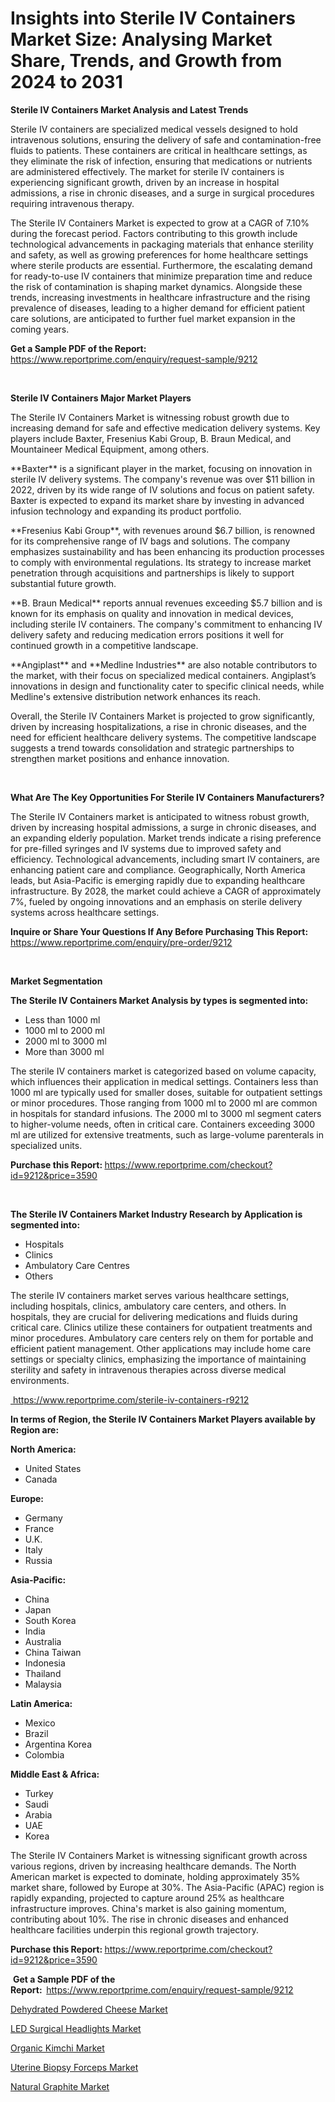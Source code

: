 <p><h1>Insights into Sterile IV Containers Market Size: Analysing Market Share, Trends, and Growth from 2024 to 2031</h1></p><p><strong>Sterile IV Containers Market Analysis and Latest Trends</strong></p>
<p><p>Sterile IV containers are specialized medical vessels designed to hold intravenous solutions, ensuring the delivery of safe and contamination-free fluids to patients. These containers are critical in healthcare settings, as they eliminate the risk of infection, ensuring that medications or nutrients are administered effectively. The market for sterile IV containers is experiencing significant growth, driven by an increase in hospital admissions, a rise in chronic diseases, and a surge in surgical procedures requiring intravenous therapy.</p><p>The Sterile IV Containers Market is expected to grow at a CAGR of 7.10% during the forecast period. Factors contributing to this growth include technological advancements in packaging materials that enhance sterility and safety, as well as growing preferences for home healthcare settings where sterile products are essential. Furthermore, the escalating demand for ready-to-use IV containers that minimize preparation time and reduce the risk of contamination is shaping market dynamics. Alongside these trends, increasing investments in healthcare infrastructure and the rising prevalence of diseases, leading to a higher demand for efficient patient care solutions, are anticipated to further fuel market expansion in the coming years.</p></p>
<p><strong>Get a Sample PDF of the Report:&nbsp;</strong> <a href="https://www.reportprime.com/enquiry/request-sample/9212?utm_campaign=117&utm_medium=2&utm_source=Github&utm_content=ia&utm_term=10102024&utm_id=sterile-iv-containers">https://www.reportprime.com/enquiry/request-sample/9212</a></p>
<p>&nbsp;</p>
<p><strong>Sterile IV Containers Major Market Players</strong></p>
<p><p>The Sterile IV Containers Market is witnessing robust growth due to increasing demand for safe and effective medication delivery systems. Key players include Baxter, Fresenius Kabi Group, B. Braun Medical, and Mountaineer Medical Equipment, among others.</p><p>**Baxter** is a significant player in the market, focusing on innovation in sterile IV delivery systems. The company's revenue was over $11 billion in 2022, driven by its wide range of IV solutions and focus on patient safety. Baxter is expected to expand its market share by investing in advanced infusion technology and expanding its product portfolio.</p><p>**Fresenius Kabi Group**, with revenues around $6.7 billion, is renowned for its comprehensive range of IV bags and solutions. The company emphasizes sustainability and has been enhancing its production processes to comply with environmental regulations. Its strategy to increase market penetration through acquisitions and partnerships is likely to support substantial future growth.</p><p>**B. Braun Medical** reports annual revenues exceeding $5.7 billion and is known for its emphasis on quality and innovation in medical devices, including sterile IV containers. The company's commitment to enhancing IV delivery safety and reducing medication errors positions it well for continued growth in a competitive landscape.</p><p>**Angiplast** and **Medline Industries** are also notable contributors to the market, with their focus on specialized medical containers. Angiplast’s innovations in design and functionality cater to specific clinical needs, while Medline's extensive distribution network enhances its reach.</p><p>Overall, the Sterile IV Containers Market is projected to grow significantly, driven by increasing hospitalizations, a rise in chronic diseases, and the need for efficient healthcare delivery systems. The competitive landscape suggests a trend towards consolidation and strategic partnerships to strengthen market positions and enhance innovation.</p></p>
<p>&nbsp;</p>
<p><strong>What Are The Key Opportunities For Sterile IV Containers Manufacturers?</strong></p>
<p><p>The Sterile IV Containers market is anticipated to witness robust growth, driven by increasing hospital admissions, a surge in chronic diseases, and an expanding elderly population. Market trends indicate a rising preference for pre-filled syringes and IV systems due to improved safety and efficiency. Technological advancements, including smart IV containers, are enhancing patient care and compliance. Geographically, North America leads, but Asia-Pacific is emerging rapidly due to expanding healthcare infrastructure. By 2028, the market could achieve a CAGR of approximately 7%, fueled by ongoing innovations and an emphasis on sterile delivery systems across healthcare settings.</p></p>
<p><strong>Inquire or Share Your Questions If Any Before Purchasing This Report:</strong> <a href="https://www.reportprime.com/enquiry/pre-order/9212?utm_campaign=117&utm_medium=2&utm_source=Github&utm_content=ia&utm_term=10102024&utm_id=sterile-iv-containers">https://www.reportprime.com/enquiry/pre-order/9212</a></p>
<p>&nbsp;</p>
<p><strong>Market Segmentation</strong></p>
<p><strong>The Sterile IV Containers Market Analysis by types is segmented into:</strong></p>
<p><ul><li>Less than 1000 ml</li><li>1000 ml to 2000 ml</li><li>2000 ml to 3000 ml</li><li>More than 3000 ml</li></ul></p>
<p><p>The sterile IV containers market is categorized based on volume capacity, which influences their application in medical settings. Containers less than 1000 ml are typically used for smaller doses, suitable for outpatient settings or minor procedures. Those ranging from 1000 ml to 2000 ml are common in hospitals for standard infusions. The 2000 ml to 3000 ml segment caters to higher-volume needs, often in critical care. Containers exceeding 3000 ml are utilized for extensive treatments, such as large-volume parenterals in specialized units.</p></p>
<p><strong>Purchase this Report:&nbsp;</strong><a href="https://www.reportprime.com/checkout?id=9212&price=3590&utm_campaign=117&utm_medium=2&utm_source=Github&utm_content=ia&utm_term=10102024&utm_id=sterile-iv-containers">https://www.reportprime.com/checkout?id=9212&price=3590</a></p>
<p>&nbsp;</p>
<p><strong>The Sterile IV Containers Market Industry Research by Application is segmented into:</strong></p>
<p><ul><li>Hospitals</li><li>Clinics</li><li>Ambulatory Care Centres</li><li>Others</li></ul></p>
<p><p>The sterile IV containers market serves various healthcare settings, including hospitals, clinics, ambulatory care centers, and others. In hospitals, they are crucial for delivering medications and fluids during critical care. Clinics utilize these containers for outpatient treatments and minor procedures. Ambulatory care centers rely on them for portable and efficient patient management. Other applications may include home care settings or specialty clinics, emphasizing the importance of maintaining sterility and safety in intravenous therapies across diverse medical environments.</p></p>
<p><a href="https://www.reportprime.com/sterile-iv-containers-r9212?utm_campaign=117&utm_medium=2&utm_source=Github&utm_content=ia&utm_term=10102024&utm_id=sterile-iv-containers">&nbsp;https://www.reportprime.com/sterile-iv-containers-r9212</a></p>
<p><strong>In terms of Region, the Sterile IV Containers Market Players available by Region are:</strong></p>
<p>
    <p> <strong> North America: </strong>
        <ul>
            <li>United States</li>
            <li>Canada</li>
        </ul>
        </p> 
    <p> <strong> Europe: </strong>
        <ul>
            <li>Germany</li>
            <li>France</li>
            <li>U.K.</li>
            <li>Italy</li>
            <li>Russia</li>
        </ul>
        </p> 
    <p> <strong> Asia-Pacific: </strong>
        <ul>
            <li>China</li>
            <li>Japan</li>
            <li>South Korea</li>
            <li>India</li>
            <li>Australia</li>
            <li>China Taiwan</li>
            <li>Indonesia</li>
            <li>Thailand</li>
            <li>Malaysia</li>
        </ul>
        </p> 
    <p> <strong> Latin America: </strong>
        <ul>
            <li>Mexico</li>
            <li>Brazil</li>
            <li>Argentina Korea</li>
            <li>Colombia</li>
        </ul>
        </p> 
    <p> <strong> Middle East & Africa: </strong>
        <ul>
            <li>Turkey</li>
            <li>Saudi</li>
            <li>Arabia</li>
            <li>UAE</li>
            <li>Korea</li>
        </ul>
    </p>
    </p>
<p><p>The Sterile IV Containers Market is witnessing significant growth across various regions, driven by increasing healthcare demands. The North American market is expected to dominate, holding approximately 35% market share, followed by Europe at 30%. The Asia-Pacific (APAC) region is rapidly expanding, projected to capture around 25% as healthcare infrastructure improves. China's market is also gaining momentum, contributing about 10%. The rise in chronic diseases and enhanced healthcare facilities underpin this regional growth trajectory.</p></p>
<p><strong>Purchase this Report: </strong><a href="https://www.reportprime.com/checkout?id=9212&price=3590&utm_campaign=117&utm_medium=2&utm_source=Github&utm_content=ia&utm_term=10102024&utm_id=sterile-iv-containers">https://www.reportprime.com/checkout?id=9212&price=3590</a></p>
<p>&nbsp;<strong>Get a Sample PDF of the Report:&nbsp;&nbsp;</strong><a href="https://www.reportprime.com/enquiry/request-sample/9212?utm_campaign=117&utm_medium=2&utm_source=Github&utm_content=ia&utm_term=10102024&utm_id=sterile-iv-containers">https://www.reportprime.com/enquiry/request-sample/9212</a></p>
<p><strong></strong></p>
<p><p><a href="https://issuu.com/reportprime-2/docs/dehydrated-powdered-cheese-market-s_131e0e3e747424?utm_campaign=117&utm_medium=2&utm_source=Github&utm_content=ia&utm_term=10102024&utm_id=sterile-iv-containers">Dehydrated Powdered Cheese Market</a></p><p><a href="https://github.com/HobertDavis43/Market-Research-Report-List-1/blob/main/led-surgical-headlights-market.md?utm_campaign=117&utm_medium=2&utm_source=Github&utm_content=ia&utm_term=10102024&utm_id=sterile-iv-containers">LED Surgical Headlights Market</a></p><p><a href="https://issuu.com/reportprime-2/docs/organic-kimchi-market-size-2030.ppt_f1d54ee8d9ceca?utm_campaign=117&utm_medium=2&utm_source=Github&utm_content=ia&utm_term=10102024&utm_id=sterile-iv-containers">Organic Kimchi Market</a></p><p><a href="https://github.com/AshikRahman991/Market-Research-Report-List-1/blob/main/uterine-biopsy-forceps-market.md?utm_campaign=117&utm_medium=2&utm_source=Github&utm_content=ia&utm_term=10102024&utm_id=sterile-iv-containers">Uterine Biopsy Forceps Market</a></p><p><a href="https://www.linkedin.com/pulse/global-natural-graphite-market-focus-application-end-use-industry-orcmc?utm_campaign=117&utm_medium=2&utm_source=Github&utm_content=ia&utm_term=10102024&utm_id=sterile-iv-containers">Natural Graphite Market</a></p></p>